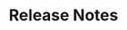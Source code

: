 ﻿---
title: Release Notes
second_title: Aspose.Words for Reporting Services
articleTitle: Release Notes
linktitle: Release Notes
description: "Aspose.Words for Reporting Services Release Notes – the latest updates and fixes."
type: docs
weight: 40
url: /reportingservices/release-notes/
---


